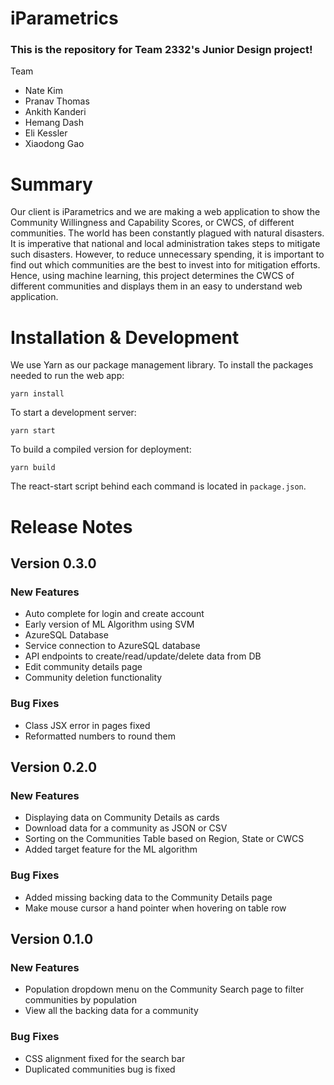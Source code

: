 # iParametrics
### This is the repository for Team 2332's Junior Design project!
Team
- Nate Kim
- Pranav Thomas
- Ankith Kanderi
- Hemang Dash
- Eli Kessler
- Xiaodong Gao

# Summary

Our client is iParametrics and we are making a web application to show the Community Willingness and Capability Scores, or CWCS, of different communities. The world has been constantly plagued with natural disasters. It is imperative that national and local administration takes steps to mitigate such disasters. However, to reduce unnecessary spending, it is important to find out which communities are the best to invest into for mitigation efforts. Hence, using machine learning,  this project determines the CWCS of different communities and displays them in an easy to understand web application. 

# Installation & Development

We use Yarn as our package management library. To install the packages needed to run the web app: 

```
yarn install
```

To start a development server: 

```
yarn start
```

To build a compiled version for deployment: 

```
yarn build
```

The react-start script behind each command is located in ```package.json```. 


# Release Notes

## Version 0.3.0
### New Features
- Auto complete for login and create account
- Early version of ML Algorithm using SVM
- AzureSQL Database
- Service connection to AzureSQL database
- API endpoints to create/read/update/delete data from DB
- Edit community details page
- Community deletion functionality
### Bug Fixes
- Class JSX error in pages fixed
- Reformatted numbers to round them

## Version 0.2.0
### New Features
- Displaying data on Community Details as cards
- Download data for a community as JSON or CSV
- Sorting on the Communities Table based on Region, State or CWCS
- Added target feature for the ML algorithm
### Bug Fixes
- Added missing backing data to the Community Details page
- Make mouse cursor a hand pointer when hovering on table row

## Version 0.1.0
### New Features
- Population dropdown menu on the Community Search page to filter communities by population
- View all the backing data for a community
### Bug Fixes
- CSS alignment fixed for the search bar
- Duplicated communities bug is fixed
